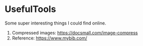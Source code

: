 # UsefulTools
Some super interesting things I could find online.
1. Compressed images: https://docsmall.com/image-compress
2. Reference: https://www.mybib.com/

